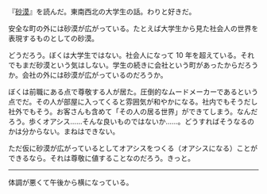 『[砂漠][asin:4101250251]』を読んだ。東南西北の大学生の話。わりと好きだ。

安全な町の外には砂漠が広がっている。たとえば大学生から見た社会人の世界を表現するものとしての砂漠。

どうだろう。ぼくは大学生ではない。社会人になって 10 年を超えている。それでもまだ砂漠という気はしない。学生の続きに会社という町があったからだろうか。会社の外には砂漠が広がっているのだろうか。

ぼくは前職にある点で尊敬する人が居た。圧倒的なムードメーカーであるという点でだ。その人が部屋に入ってくると雰囲気が和やかになる。社内でもそうだし社外でもそう。お客さんも含めて「その人の居る世界」ができてしまう。なんだろう。歩くオアシス……そんな良いものではないか……。どうすればそうなるのかは分からない。まねはできない。

ただ仮に砂漠が広がっているとしてオアシスをつくる（オアシスになる）ことができるなら。それは尊敬に値することなのだろう。きっと。

---

体調が悪くて午後から横になっている。

[asin:4101250251]: https://www.amazon.co.jp/dp/4101250251/
